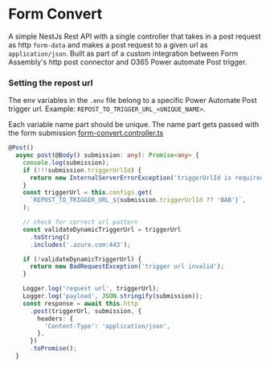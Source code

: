 # Form Convert
A simple NestJs Rest API with a single controller that takes in a post request as http `form-data` and makes a post request to a given url as `application/json`. Built as part of a custom integration between Form Assembly's http post connector and O365 Power automate Post trigger. 

### Setting the repost url
The env variables in the `.env` file belong to a specific Power Automate Post trigger url. Example: `REPOST_TO_TRIGGER_URL_<UNIQUE_NAME>`.

Each variable name part should be unique. The name part gets passed with the form submission [form-convert.controller.ts](https://github.com/esteban-gs/form-convert/blob/c18b0e4d57a555908420c8d1a7453f9aa33289a7/src/form-convert/form-convert.controller.ts#L17)

``` typescript
@Post()
  async post(@Body() submission: any): Promise<any> {
    console.log(submission);
    if (!!!submission.triggerUrlId) {
      return new InternalServerErrorException('triggerUrlId is required');
    }
    const triggerUrl = this.configs.get(
      `REPOST_TO_TRIGGER_URL_${submission.triggerUrlId ?? 'BAB'}`,
    );

    // check for correct url pattern
    const validateDynamicTriggerUrl = triggerUrl
      .toString()
      .includes('.azure.com:443');

    if (!validateDynamicTriggerUrl) {
      return new BadRequestException('trigger url invalid');
    }

    Logger.log('request url', triggerUrl);
    Logger.log('payload', JSON.stringify(submission));
    const response = await this.http
      .post(triggerUrl, submission, {
        headers: {
          'Content-Type': 'application/json',
        },
      })
      .toPromise();
  }
```
